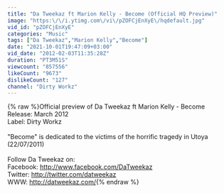 ```yaml
---
title: "Da Tweekaz ft Marion Kelly - Become (Official HQ Preview)"
image: "https:\/\/i.ytimg.com\/vi\/pZOFCjEnXyE\/hqdefault.jpg"
vid_id: "pZOFCjEnXyE"
categories: "Music"
tags: ["Da Tweekaz","Marion Kelly","Become"]
date: "2021-10-01T19:47:09+03:00"
vid_date: "2012-02-03T11:35:28Z"
duration: "PT3M51S"
viewcount: "857556"
likeCount: "9673"
dislikeCount: "127"
channel: "Dirty Workz"
---
```

{% raw %}Official preview of Da Tweekaz ft Marion Kelly - Become<br />Release: March 2012<br />Label: Dirty Workz<br /><br />&quot;Become&quot; is dedicated to the victims of the horrific tragedy in Utoya (22/07/2011)<br /><br />Follow Da Tweekaz on:<br />Facebook: <a rel="nofollow" target="blank" href="http://www.facebook.com/DaTweekaz">http://www.facebook.com/DaTweekaz</a><br />Twitter: <a rel="nofollow" target="blank" href="http://twitter.com/datweekaz">http://twitter.com/datweekaz</a><br />WWW: <a rel="nofollow" target="blank" href="http://datweekaz.com/">http://datweekaz.com/</a>{% endraw %}
